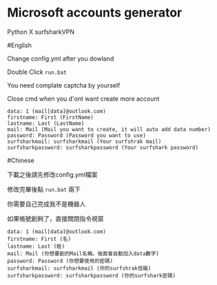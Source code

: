 # Microsoft accounts generator 
Python X surfsharkVPN

#English

Change config.yml after you dowland

Double Click `run.bat`

You need complate captcha by yourself

Close cmd when you d'ont want create more account


```
data: 1 (mail[data]@outlook.com)
firstname: First (FirstName)
lastname: Last (LastName)
mail: Mail (Mail you want to create, it will auto add data number)
password: Password (Password you want to use)
surfsharkmail: surfsharkmail (Your surfshrak mail)
surfsharkpassword: surfsharkpassword (Your surfshark password)
```
#Chinese

下載之後請先修改config.yml檔案

修改完畢後點 `run.bat` 兩下

你需要自己完成我不是機器人

如果帳號創夠了，直接關閉指令視窗

```
data: 1 (mail[data]@outlook.com)
firstname: First (名)
lastname: Last (姓)
mail: Mail (你想要創的Mail名稱，後面會自動加入data數字)
password: Password (你想要使用的密碼)
surfsharkmail: surfsharkmail (你的surfshrak信箱)
surfsharkpassword: surfsharkpassword (你的surfshark密碼)
```

